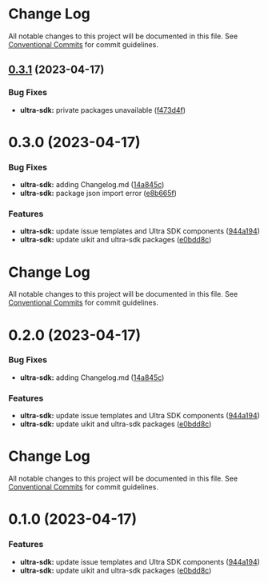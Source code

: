 # Change Log

All notable changes to this project will be documented in this file.
See [Conventional Commits](https://conventionalcommits.org) for commit guidelines.

## [0.3.1](https://github.com/ultra-alliance/ultra-utilities/compare/@ultra-alliance/react-ultra@0.3.0...@ultra-alliance/react-ultra@0.3.1) (2023-04-17)


### Bug Fixes

* **ultra-sdk:** private packages unavailable ([f473d4f](https://github.com/ultra-alliance/ultra-utilities/commit/f473d4f6ef60619b70958a1a49b6f94ed9ddc775))





# 0.3.0 (2023-04-17)


### Bug Fixes

* **ultra-sdk:** adding Changelog.md ([14a845c](https://github.com/ultra-alliance/ultra-utilities/commit/14a845c12d464c46f9b9a12bc38fa9957f10d76d))
* **ultra-sdk:** package json import error ([e8b665f](https://github.com/ultra-alliance/ultra-utilities/commit/e8b665f71dd05a43561a9092e2bd1864c0c52f41))


### Features

* **ultra-sdk:** update issue templates and Ultra SDK components ([944a194](https://github.com/ultra-alliance/ultra-utilities/commit/944a19419383c41d1c20c510aeea8437ed84b03b))
* **ultra-sdk:** update uikit and ultra-sdk packages ([e0bdd8c](https://github.com/ultra-alliance/ultra-utilities/commit/e0bdd8c866cea355496fbf8bfa660d45039a2feb))





# Change Log

All notable changes to this project will be documented in this file. See
[Conventional Commits](https://conventionalcommits.org) for commit guidelines.

# 0.2.0 (2023-04-17)

### Bug Fixes

- **ultra-sdk:** adding Changelog.md
  ([14a845c](https://github.com/ultra-alliance/ultra-utilities/commit/14a845c12d464c46f9b9a12bc38fa9957f10d76d))

### Features

- **ultra-sdk:** update issue templates and Ultra SDK components
  ([944a194](https://github.com/ultra-alliance/ultra-utilities/commit/944a19419383c41d1c20c510aeea8437ed84b03b))
- **ultra-sdk:** update uikit and ultra-sdk packages
  ([e0bdd8c](https://github.com/ultra-alliance/ultra-utilities/commit/e0bdd8c866cea355496fbf8bfa660d45039a2feb))

# Change Log

All notable changes to this project will be documented in this file. See
[Conventional Commits](https://conventionalcommits.org) for commit guidelines.

# 0.1.0 (2023-04-17)

### Features

- **ultra-sdk:** update issue templates and Ultra SDK components
  ([944a194](https://github.com/ultra-alliance/ultra-utilities/commit/944a19419383c41d1c20c510aeea8437ed84b03b))
- **ultra-sdk:** update uikit and ultra-sdk packages
  ([e0bdd8c](https://github.com/ultra-alliance/ultra-utilities/commit/e0bdd8c866cea355496fbf8bfa660d45039a2feb))
